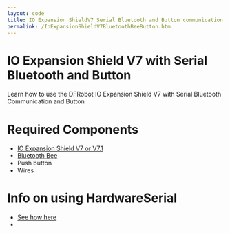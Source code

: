 ```yaml
---
layout: code
title: IO Expansion ShieldV7 Serial Bluetooth and Button communication
permalink: /IoExpansionShieldV7BluetoothBeeButton.htm
---
```


# IO Expansion Shield V7 with Serial Bluetooth and Button
Learn how to use the DFRobot IO Expansion Shield V7 with Serial Bluetooth Communication and Button

# Required Components
* [IO Expansion Shield V7 or V7.1](http://www.dfrobot.com/index.php?route=product/product&product_id=1009#.Ui0468Ywceo)
* [Bluetooth Bee](http://www.dfrobot.com/index.php?route=product/product&product_id=193&search=bluetooth+bee&description=true)
* Push button
* Wires

# Info on using HardwareSerial
* [See how here](https://github.com/ms-iot/content/blob/develop/TXRX.md)
* 



